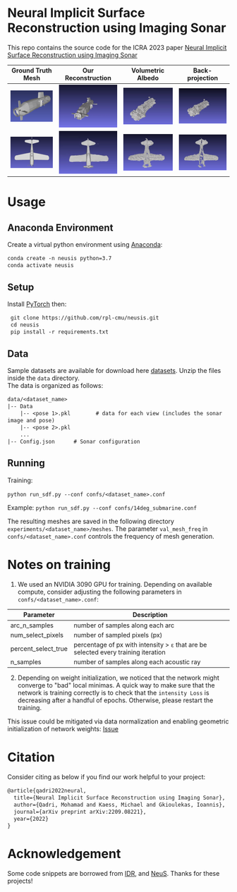# Neural Implicit Surface Reconstruction using Imaging Sonar

This repo contains the source code for the ICRA 2023 paper [Neural Implicit Surface Reconstruction using Imaging Sonar](https://arxiv.org/abs/2209.08221)

Ground Truth Mesh             |  Our Reconstruction    |      Volumetric Albedo    |       Back-projection
:-------------------------:|:-------------------------:|:-------------------------:|:-------------------------:
![](./static/submarine.png)  |  ![](./static/submarine.gif) | ![](./static/VASubmarine.gif)  | ![](./static/BPSubmarine.gif)
![](./static/planeFull.png)  |  ![](./static/planeFull.gif) | ![](./static/VAplaneFull.gif)  | ![](./static/BPplaneFull.gif)


# Usage

## Anaconda Environment
  Create a virtual python environment using [Anaconda](https://www.anaconda.com/products/individual):
  ```
  conda create -n neusis python=3.7
  conda activate neusis
  ```

## Setup

Install [PyTorch](https://pytorch.org/get-started/locally/) then:
``` shell
 git clone https://github.com/rpl-cmu/neusis.git
 cd neusis
 pip install -r requirements.txt
```

## Data 
Sample datasets are available for download here [datasets](https://drive.google.com/drive/folders/161PNPuIfsIwAsRjOc2PXQUkjO4F0P5Nr?usp=sharing). Unzip the files inside the ```data``` directory.   
The data is organized as follows:

```
data/<dataset_name>
|-- Data
    |-- <pose 1>.pkl        # data for each view (includes the sonar image and pose)
    |-- <pose 2>.pkl 
    ...
|-- Config.json      # Sonar configuration
```

## Running
Training:

``` python run_sdf.py --conf confs/<dataset_name>.conf ```

Example:
``` python run_sdf.py --conf confs/14deg_submarine.conf ```

The resulting meshes are saved in the following directory ```experiments/<dataset_name>/meshes```. The parameter ```val_mesh_freq``` in  ```confs/<dataset_name>.conf``` controls the frequency of mesh generation.


# Notes on training
1) We used an NVIDIA 3090 GPU for training. Depending on available compute, consider adjusting the following parameters in ```confs/<dataset_name>.conf```:

Parameter  | Description
------------- | -------------
arc_n_samples  | number of samples along each arc
num_select_pixels  | number of sampled pixels (px)
percent_select_true | percentage of px with intensity > ```ε``` that are be selected every training iteration
n_samples | number of samples along each acoustic ray


2) Depending on weight initialization, we noticed that the network might converge to "bad" local minimas. A quick way to make sure that the network is training correctly is to check that the ```intensity Loss``` is decreasing after a handful of epochs. Otherwise, please restart the training.

This issue could be mitigated via data normalization and enabling geometric initialization of network weights: [Issue](https://github.com/rpl-cmu/neusis/issues/1)


# Citation 
Consider citing as below if you find our work helpful to your project:

```
@article{qadri2022neural,
  title={Neural Implicit Surface Reconstruction using Imaging Sonar},
  author={Qadri, Mohamad and Kaess, Michael and Gkioulekas, Ioannis},
  journal={arXiv preprint arXiv:2209.08221},
  year={2022}
}
```

# Acknowledgement
Some code snippets are borrowed from [IDR](https://github.com/lioryariv/idr), and [NeuS](https://github.com/Totoro97/NeuS). Thanks for these projects!

